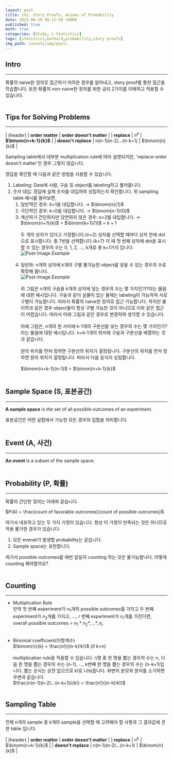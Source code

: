 ```yaml
---
layout: post
title: ch2. Story Proofs, Axioms of Probability
date: 2022-06-10 08:12:50 +0900
published: true
math: true
categories: [Study, L-Statistics]
tags: [statistics,harbard,probability,story proofs]
img_path: /assets/img/post/
---
```


## Intro
***

 확률의 naive한 정의로 접근하기 어려운 경우를 알아내고, story proof를 통한 접근을 학습합니다. 또한 확률의 non-naive한 정의를 위한 공리 2가지를 이해하고 적용할 수 있습니다.
 <br><br>


## Tips for Solving Problems
***

| (header) | **order matter**  | **order doesn't matter** |
| **replace** | $n^{k}$ | **$\binom{n+k-1}{k}$** |
| **doesn't replace** | n(n-1)(n-2)...(n-k+1) | $\binom{n}{k}$ |

 Sampling table에서 대부분 multiplication rule에 따라 설명되지만, 'replace-order doesn't matter'인 경우 그렇지 않습니다.

 정답을 확인할 때 다음과 같은 방법을 사용할 수 있습니다.

 1. Labeling: Data에 사람, 구슬 등 object를 labeling하고 풀어봅니다.
 2. 숫자 대입: 정답에 실제 숫자를 대입하여 성립하는지 확인합니다. 위 sampling table 예시를 들어보면,
     1. 일반적인 경우: k=1을 대입합니다. → $\binom{n}{1}$
     2. 극단적인 경우: k=0을 대입합니다. → $\binom{n-1}{0}$
     3. 계산하기 간단하지만 당연하지 않은 경우: n=2를 대입합니다. → $\binom{n+1}{k}$ = $\binom{k+1}{1}$ = $k+1$<br><br>
     두 개의 상자가 있다고 가정합니다.(n=2) 상자를 선택할 때마다 상자 안에 dot으로 표시합니다. 총 7번을 선택합니다.(k=7) 이 때 첫 번째 상자에 dot을 표시할 수 있는 경우의 수는 0, 1, 2, ..., k개로 총 k+1가지 입니다.<br>
     ![Post-Image](Story_Proofs_Axioms_of_Probability_ex1_.png)
 _Example_
 <br><br>
     4. 일반화: n개의 상자에 k개의 구별 불가능한 object를 넣을 수 있는 경우의 수로 확장해 봅니다.<br>
     ![Post-Image](Story_Proofs_Axioms_of_Probability_ex2_.png)
 _Example_
 <br><br>
     위 그림은 n개의 구슬을 k개의 상자에 넣는 경우의 수는 몇 가지인가?라는 물음에 대한 예시입니다. 구슬과 같이 실물이 있는 물체는 labeling이 가능하며 서로 구별이 가능합니다. 따라서 확률의 naive한 정의로 접근 가능합니다. 하지만 물리학과 같은 경우 object들이 항상 구별 가능한 것이 아니므로 이와 같은 접근이 어렵습니다. 따라서 아래 그림과 같은 경우로 변경하여 생각할 수 있습니다.<br><br>
     아래 그림은, n개의 원 사이에 k-1개의 구분선을 넣는 경우의 수는 몇 가지인가?라는 물음에 대한 예시입니다. n+k-1개의 위치에 구슬과 구분선을 배열하는 것과 같습니다.<br><br>
     원의 위치를 먼저 정하면 구분선의 위치가 결정됩니다. 구분선의 위치를 먼저 정하면 원의 위치가 결정됩니다. 따라서 다음 등식이 성립합니다.<br><br>
     $\binom{n+k-1}{n-1}$ = $\binom{n+k-1}{k}$
 <br><br>










## Sample Space (S, 표본공간)
***

 **A sample space** is the set of all possible outcomes of an experiment.

 표본공간은 어떤 실험에서 가능한 모든 경우의 집합을 의미합니다.
 <br><br>


## Event (A, 사건)
***

 **An event** is a subset of the sample space.
 <br><br>


## Probability (P, 확률)
***

 확률의 간단한 정의는 아래와 같습니다.

 $P(A) = \frac{count of favorable outcomes}{count of possible outcomes}$

 여기서 내포하고 있는 두 가지 가정이 있습니다. 항상 이 가정이 만족되는 것은 아니므로 적용 불가한 경우가 있습니다.<br>
   1. 모든 evenet가 발생할 probability는 같습니다.
   2. Sample space는 유한합니다.
   
 여기서 possible outcomes를 매번 일일히 counting 하는 것은 불가능합니다. 어떻게 counting 해야할까요?
 <br><br>


## Counting
***

 * Multiplication Rule<br>
 만약 첫 번째 experiment가 $n_{1}$개의 possible outcomes를 가지고 두 번째 experiment가 $n_{2}$개를 가지고, ..., r 번째 experiment가 $n_{r}$개를 가진다면,<br>
 overall possible outcomes = $n_{1} * n_{2} *, ... *, n_{r}$<br><br>

 * Binomial coefficient(이항계수)<br>
 $\binom{n}{k} = \frac{n!}{(n-k)!k!}$ (if k>n)<br><br>
 multiplication rule을 적용할 수 있습니다. n명 중 한 명을 뽑는 경우의 수는 n, 다음 한 명을 뽑는 경우의 수는 (n-1), ..., k번째 한 명을 뽑는 경우의 수는 (n-k+1)입니다. 뽑는 순서는 상관 없으므로 k!로 나눠줍니다. 좌변의 분모와 분자를 소거하면 우변과 같습니다.<br>
 $\frac{n(n-1)(n-2)...(n-k+1)}{k!} = \frac{n!}{(n-k)!k!}$
 <br><br>


## Sampling Table
***

 전체 n개의 sample 중 k개의 sample을 선택할 때 고려해야 할 사항과 그 결과값에 관한 table 입니다.

| (header) | **order matter**  | **order doesn't matter** |
| **replace** | $n^{k}$ | $\binom{n+k-1}{k}$ |
| **doesn't replace** | n(n-1)(n-2)...(n-k+1) | $\binom{n}{k}$ |